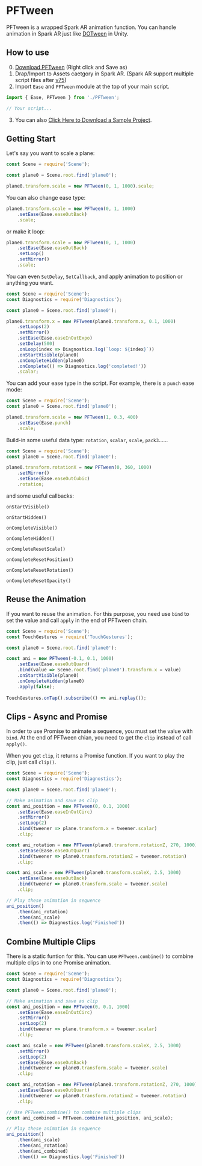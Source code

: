 # PFTween
PFTween is a wrapped Spark AR animation function. You can handle animation in Spark AR just like [DOTween](http://dotween.demigiant.com) in Unity.

## How to use

0. [Download PFTween](https://github.com/pofulu/Spark-AR-PFTools/raw/master/PFTween/PFTween.js) (Right click and Save as)
1. Drap/Import to Assets caetgory in Spark AR. (Spark AR support multiple script files after [v75](https://sparkar.facebook.com/ar-studio/learn/documentation/changelog#75))
2. Import `Ease` and `PFTween` module at the top of your main script.
```javascript
import { Ease, PFTween } from './PFTween';

// Your script...
```

3. You can also [Click Here to Download a Sample Project](https://github.com/pofulu/Spark-AR-PFTools/raw/master/PFTween/PFTween%20Sample.zip).

   

## Getting Start

Let's say you want to scale a plane:
```javascript
const Scene = require('Scene'); 

const plane0 = Scene.root.find('plane0');

plane0.transform.scale = new PFTween(0, 1, 1000).scale;
```

You can also change ease type:
```javascript
plane0.transform.scale = new PFTween(0, 1, 1000)
    .setEase(Ease.easeOutBack)
    .scale;
```

or make it loop:
```javascript
plane0.transform.scale = new PFTween(0, 1, 1000)
    .setEase(Ease.easeOutBack)
    .setLoop()
    .setMirror()
    .scale;
```


You can even `SetDelay`, `SetCallback`, and apply animation to position or anything you want.
```javascript
const Scene = require('Scene'); 
const Diagnostics = require('Diagnostics'); 

const plane0 = Scene.root.find('plane0');

plane0.transform.x = new PFTween(plane0.transform.x, 0.1, 1000)
    .setLoops(2)
    .setMirror()
    .setEase(Ease.easeInOutExpo)
    .setDelay(500)
    .onLoop(index => Diagnostics.log(`loop: ${index}`))
    .onStartVisible(plane0)
    .onCompleteHidden(plane0)
    .onComplete(() => Diagnostics.log('completed!'))
    .scalar;
```

You can add your ease type in the script. For example, there is a `punch` ease mode:
```javascript
const Scene = require('Scene'); 
const plane0 = Scene.root.find('plane0');

plane0.transform.scale = new PFTween(1, 0.3, 400)
    .setEase(Ease.punch)
    .scale;
```

Build-in some useful data type: `rotation`, `scalar`, `scale`, `pack3`......
```javascript
const Scene = require('Scene'); 
const plane0 = Scene.root.find('plane0');

plane0.transform.rotationX = new PFTween(0, 360, 1000)
    .setMirror()
    .setEase(Ease.easeOutCubic)
    .rotation;
```

and some useful callbacks: 

`onStartVisible()`

`onStartHidden()`

`onCompleteVisible()`

`onCompleteHidden()`

`onCompleteResetScale()`

`onCompleteResetPosition()`

`onCompleteResetRotation()`

`onCompleteResetOpacity()`



## Reuse the Animation

If you want to reuse the animation. For this purpose, you need use `bind` to set the value and call `apply` in the end of PFTween chain.

```javascript
const Scene = require('Scene'); 
const TouchGestures = require('TouchGestures');

const plane0 = Scene.root.find('plane0');

const ani = new PFTween(-0.1, 0.1, 1000)
    .setEase(Ease.easeOutQuard)
    .bind(value => Scene.root.find('plane0').transform.x = value)
    .onStartVisible(plane0)
    .onCompleteHidden(plane0)
    .apply(false);
    
TouchGestures.onTap().subscribe(() => ani.replay());   
```



## Clips - Async and Promise

In order to use Promise to animate a sequence, you must set the value with `bind`. At the end of PFTween chian, you need to get the `clip` instead of call `apply()`. 

When you get  `clip`, it returns a Promise function. If you want to play the clip, just call `clip()`.

```js
const Scene = require('Scene'); 
const Diagnostics = require('Diagnostics');

const plane0 = Scene.root.find('plane0');

// Make animation and save as clip
const ani_position = new PFTween(0, 0.1, 1000)
    .setEase(Ease.easeInOutCirc)
    .setMirror()
    .setLoop(2)
    .bind(tweener => plane.transform.x = tweener.scalar)
    .clip;

const ani_rotation = new PFTween(plane0.transform.rotationZ, 270, 1000)
    .setEase(Ease.easeOutQuart)
    .bind(tweener => plane0.transform.rotationZ = tweener.rotation)
    .clip;

const ani_scale = new PFTween(plane0.transform.scaleX, 2.5, 1000)
    .setEase(Ease.easeOutBack)
    .bind(tweener => plane0.transform.scale = tweener.scale)
    .clip;

// Play these animation in sequence
ani_position()
    .then(ani_rotation)
    .then(ani_scale)
    .then(() => Diagnostics.log('Finished'))
```



## Combine Multiple Clips

There is a static funtion for this. You can use `PFTween.combine()` to combine multiple clips in to one Promise animation.

```js
const Scene = require('Scene'); 
const Diagnostics = require('Diagnostics');

const plane0 = Scene.root.find('plane0');

// Make animation and save as clip
const ani_position = new PFTween(0, 0.1, 1000)
    .setEase(Ease.easeInOutCirc)
    .setMirror()
    .setLoop(2)
    .bind(tweener => plane.transform.x = tweener.scalar)
    .clip;

const ani_scale = new PFTween(plane0.transform.scaleX, 2.5, 1000)
    .setMirror()
    .setLoop(2)
    .setEase(Ease.easeOutBack)
    .bind(tweener => plane0.transform.scale = tweener.scale)
    .clip;

const ani_rotation = new PFTween(plane0.transform.rotationZ, 270, 1000)
    .setEase(Ease.easeOutQuart)
    .bind(tweener => plane0.transform.rotationZ = tweener.rotation)
    .clip;

// Use PFTween.combine() to combine multiple clips
const ani_combined = PFTween.combine(ani_position, ani_scale);

// Play these animation in sequence
ani_position()
    .then(ani_scale)
    .then(ani_rotation)
    .then(ani_combined)
    .then(() => Diagnostics.log('Finished'))
```
